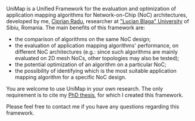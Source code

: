 UniMap is a Unified Framework for the evaluation and optimization of application mapping algorithms for Network-on-Chip (NoC) architectures, developed by me, [Ciprian Radu](http://webspace.ulbsibiu.ro/ciprian.radu/), researcher at ["Lucian Blaga" University](http://www.ulbsibiu.ro) of Sibiu, Romania. The main benefits of this framework are:

  * the comparison of algorithms on the same NoC design;
  * the evaluation of application mapping algorithms' performance, on different NoC architectures (e.g.: since such algorithms are mainly evaluated on 2D mesh NoCs, other topologies may also be tested);
  * the potential optimization of an algorithm on a particular NoC;
  * the possibility of identifying which is the most suitable application mapping algorithm for a specific NoC design.

You are welcome to use UniMap in your own research. The only requirement is to cite my [PhD thesis](http://webspace.ulbsibiu.ro/ciprian.radu/publications.html#phdThesis), for which I created this framework.

Please feel free to contact me if you have any questions regarding this framework.